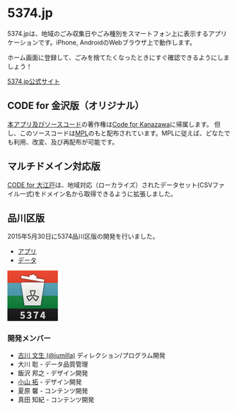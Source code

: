 # 5374.jp

5374.jpは、地域のごみ収集日やごみ種別をスマートフォン上に表示するアプリケーションです。iPhone, AndroidのWebブラウザ上で動作します。

ホーム画面に登録して、ごみを捨てたくなったときにすぐ確認できるようにしましょう！

[5374.jp公式サイト](http://5374.jp)

## CODE for 金沢版（オリジナル）

[本アプリ及びソースコード](http://github.com/codeforkanazawa-org/5374)の著作権は[Code for Kanazawa](http://codeforkanazawa.org/)に帰属します。
但し、このソースコードは[MPL](http://www.mozilla.org/MPL/2.0/)のもと配布されています。MPLに従えば、どなたでも利用、改変、及び再配布が可能です。

## マルチドメイン対応版

[CODE for 大江戸](http://coeforoedo.org)は、地域対応（ローカライズ）されたデータセット(CSVファイル一式)をドメイン名から取得できるように拡張しました。

## 品川区版

2015年5月30日に5374品川区版の開発を行いました。

- [アプリ](http://shinagawa.tokyo.5374.jp)
- [データ](https://docs.google.com/spreadsheets/d/1hQHEvFhilAw2MH2kQCzKzYKck-gLbhJlDH1BNkl2vbc/pubhtml)

![品川区版アプリアイコン](img/apple-touch-icon-precomposed.png)

### 開発メンバー

- [古川 文生 (@jumilla)](http://github.com/jumilla) ディレクション/プログラム開発
- 大川 聡 - データ品質管理
- 飯沢 邦之 - デザイン開発
- [小山 拓](http://vacancy.jp) - デザイン開発
- 夏原 馨 - コンテンツ開発
- 真田 知紀 - コンテンツ開発
